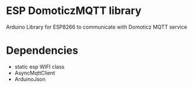 # ESP DomoticzMQTT library
Arduino Library for ESP8266 to communicate with Domoticz MQTT service

# Dependencies
- static esp WIFI class
- AsyncMqttClient
- ArduinoJson